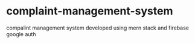 # complaint-management-system
compalint management system developed using mern stack and firebase google auth
